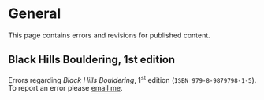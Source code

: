 # General

This page contains errors and revisions for published content.

## Black Hills Bouldering, 1st edition

Errors regarding *Black Hills Bouldering*, 1<sup>st</sup> edition (`ISBN 979-8-9879798-1-5`). To report an error please [email me](mailto:logan.grosz@gmail.com?subject=%5BError%20in%20Black%20Hills%20Bouldering%5D).
